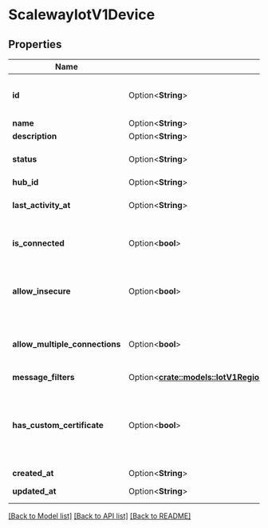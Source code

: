 # ScalewayIotV1Device

## Properties

Name | Type | Description | Notes
------------ | ------------- | ------------- | -------------
**id** | Option<**String**> | Device ID, also used as MQTT Client ID or Username | [optional]
**name** | Option<**String**> | Device name | [optional]
**description** | Option<**String**> | Device description | [optional]
**status** | Option<**String**> | Device status | [optional][default to Status_Unknown]
**hub_id** | Option<**String**> | Hub ID | [optional]
**last_activity_at** | Option<**String**> | Device last connection/activity date | [optional]
**is_connected** | Option<**bool**> | Whether the device is connected to the Hub or not | [optional]
**allow_insecure** | Option<**bool**> | Whether to allow device to connect without TLS mutual authentication | [optional]
**allow_multiple_connections** | Option<**bool**> | Whether to allow multiple physical devices to connect with this device's credentials | [optional]
**message_filters** | Option<[**crate::models::IotV1RegionsRegionDevicesDeviceIdMessageFilters**](_iot_v1_regions__region__devices__device_id__message_filters.md)> |  | [optional]
**has_custom_certificate** | Option<**bool**> | Assigning a custom certificate allows a device to authenticate using that specific certificate without checking the hub's CA certificate. | [optional]
**created_at** | Option<**String**> | Device add date | [optional]
**updated_at** | Option<**String**> | Device last modification date | [optional]

[[Back to Model list]](../README.md#documentation-for-models) [[Back to API list]](../README.md#documentation-for-api-endpoints) [[Back to README]](../README.md)


